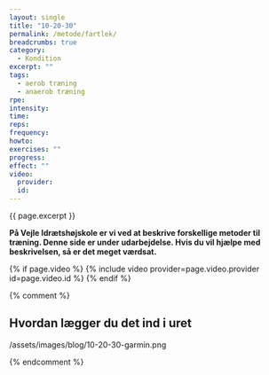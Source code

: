 ```yaml
---
layout: single
title: "10-20-30"
permalink: /metode/fartlek/
breadcrumbs: true
category:
  - Kondition
excerpt: ""
tags:
  - aerob træning
  - anaerob træning
rpe:
intensity:
time:
reps:
frequency:
howto:
exercises: ""
progress:
effect: ""
video:
  provider:
  id:
---
```


{{ page.excerpt }}

**På Vejle Idrætshøjskole er vi ved at beskrive forskellige metoder til træning. Denne side er under udarbejdelse. Hvis du vil hjælpe med beskrivelsen, så er det meget værdsat.**

{% if page.video %}
  {% include video provider=page.video.provider id=page.video.id %}
{% endif %}

{% comment %}
## Hvordan lægger du det ind i uret

/assets/images/blog/10-20-30-garmin.png


{% endcomment %}

